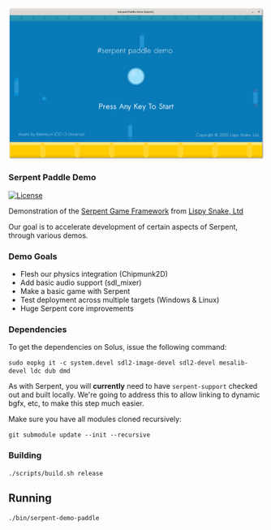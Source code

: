 ![screenshot](https://github.com/lispysnake/serpent-demo-paddle/raw/master/.github/screenshot.png)


### Serpent Paddle Demo

[![License](https://img.shields.io/badge/License-ZLib-blue.svg)](https://opensource.org/licenses/ZLib)

Demonstration of the [Serpent Game Framework](https://github.com/lispysnake/serpent) from [Lispy Snake, Ltd](https://lispysnake.com)

Our goal is to accelerate development of certain aspects of Serpent, through various demos.

### Demo Goals

 - Flesh our physics integration (Chipmunk2D)
 - Add basic audio support (sdl_mixer)
 - Make a basic game with Serpent
 - Test deployment across multiple targets (Windows & Linux)
 - Huge Serpent core improvements

### Dependencies

To get the dependencies on Solus, issue the following command:

    sudo eopkg it -c system.devel sdl2-image-devel sdl2-devel mesalib-devel ldc dub dmd

As with Serpent, you will **currently** need to have `serpent-support` checked out and built locally.
We're going to address this to allow linking to dynamic bgfx, etc, to make this step much easier.

Make sure you have all modules cloned recursively:

    git submodule update --init --recursive

### Building

    ./scripts/build.sh release

## Running

    ./bin/serpent-demo-paddle
